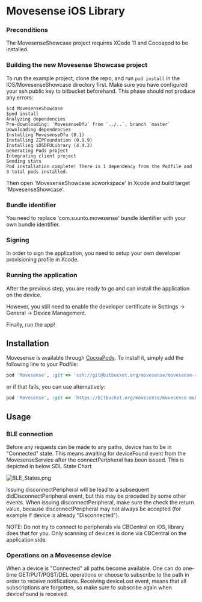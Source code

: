 # Movesense iOS Library

### Preconditions

The MovesenseShowcase project requires XCode 11 and Cocoapod to be installed.

### Building the new Movesense Showcase project  

To run the example project, clone the repo, and run `pod install` in the IOS/MovesenseShowcase directory first. Make sure you have configured your ssh public key to bitbucket beforehand. This phase should not produce any errors:

```
$cd MovesenseShowcase
$pod install
Analyzing dependencies
Pre-downloading: `MovesenseDfu` from `../..`, branch `master`
Downloading dependencies
Installing MovesenseDfu (0.1)
Installing ZIPFoundation (0.9.9)
Installing iOSDFULibrary (4.4.2)
Generating Pods project
Integrating client project
Sending stats
Pod installation complete! There is 1 dependency from the Podfile and 3 total pods installed.
```
Then open 'MovesenseShowcase.xcworkspace' in Xcode and build target 'MovesenseShowcase'. 

### Bundle identifier

You need to replace 'com.suunto.movesense' bundle identifier with your own bundle identifier.

### Signing

In order to sign the application, you need to setup your own developer provisioning profile in Xcode.

### Running the application

After the previous step, you are ready to go and can install the application on the device. 

However, you still need to enable the developer certificate in Settings -> General -> Device Management.

Finally, run the app!

## Installation

Movesense is available through [CocoaPods](http://cocoapods.org). To install
it, simply add the following line to your Podfile:

```ruby
pod 'Movesense', :git => 'ssh://git@bitbucket.org/movesense/movesense-mobile-lib.git'
```

or if that fails, you can use alternatively:

```ruby
pod 'Movesense', :git => 'https://bitbucket.org/movesense/movesense-mobile-lib.git'
```


## Usage

### BLE connection

Before any requests can be made to any paths, device has to be in "Connected" state. This means awaiting for deviceFound event from the MovesenseService after the connectPeripheral has been issued. This is depicted in below SDL State Chart.

![BLE_States.png](https://bitbucket.org/repo/oGbGqA/images/434026262-4279305750-BLE_States.png)

Issuing disconnectPeripheral will be lead to a subsequent didDisconnectPeripheral event, but this may be preceded by some other events. 
When issuing disconnectPeripheral, make sure the check the return value, because disconnectPeripheral may not always be accepted (for example if device is already "Disconnected").

NOTE: Do not try to connect to peripherals via CBCentral on iOS, library does that for you. Only scanning of devices is done via CBCentral on the application side.

### Operations on a Movesense device

When a device is "Connected" all paths become available. One can do one-time GET/PUT/POST/DEL operations or choose to subscribe to the path in order to receive notifications. Receiving deviceLost event, means that all subscriptions are forgotten, so make sure to subscribe again when deviceFound is received.
